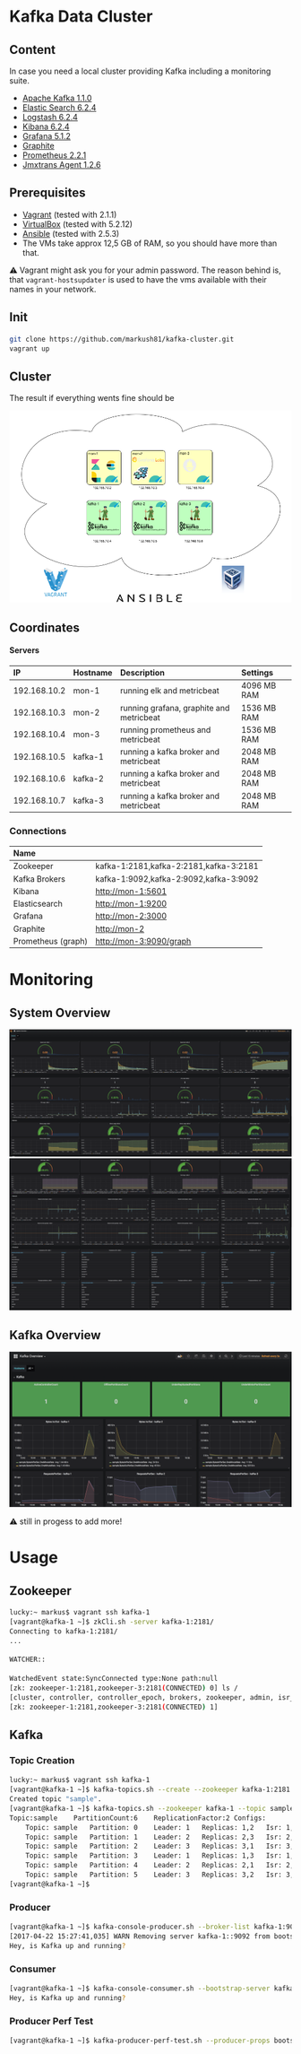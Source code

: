 # Kafka Data Cluster

## Content

In case you need a local cluster providing Kafka including a monitoring suite.

* [Apache Kafka 1.1.0](http://kafka.apache.org/11/documentation.html)
* [Elastic Search 6.2.4](https://www.elastic.co/guide/en/elasticsearch/reference/6.2/index.html)
* [Logstash 6.2.4](https://www.elastic.co/guide/en/logstash/6.2/index.html)
* [Kibana 6.2.4](https://www.elastic.co/guide/en/kibana/6.2/index.html)
* [Grafana 5.1.2](https://grafana.com)
* [Graphite](https://graphiteapp.org)
* [Prometheus 2.2.1](https://prometheus.io)
* [Jmxtrans Agent 1.2.6](https://github.com/jmxtrans/jmxtrans-agent/)

## Prerequisites

* [Vagrant](https://www.vagrantup.com) (tested with 2.1.1)
* [VirtualBox](http://virtualbox.org) (tested with 5.2.12)
* [Ansible](http://docs.ansible.com/ansible/index.html) (tested with 2.5.3)
* The VMs take approx 12,5 GB of RAM, so you should have more than that.


:warning: Vagrant might ask you for your admin password. The reason behind is, that `vagrant-hostsupdater` is used to have the vms available with their names in your network.

## Init

```bash
git clone https://github.com/markush81/kafka-cluster.git
vagrant up
```

## Cluster

The result if everything wents fine should be

![Kafka Cluster](doc/kafka-cluster.png)


## Coordinates

#### Servers

| IP | Hostname | Description | Settings |
|:--- |:-- |:-- |:-- |
|192.168.10.2|mon-1|running elk and metricbeat| 4096 MB RAM |
|192.168.10.3|mon-2|running grafana, graphite and metricbeat| 1536 MB RAM |
|192.168.10.4|mon-3|running prometheus and metricbeat| 1536 MB RAM |
|192.168.10.5|kafka-1|running a kafka broker and metricbeat| 2048 MB RAM |
|192.168.10.6|kafka-2|running a kafka broker and metricbeat| 2048 MB RAM |
|192.168.10.7|kafka-3|running a kafka broker and metricbeat| 2048 MB RAM |


### Connections

| Name |  |
|:-- |:-- |
|Zookeeper|kafka-1:2181,kafka-2:2181,kafka-3:2181|
|Kafka Brokers|kafka-1:9092,kafka-2:9092,kafka-3:9092|
|Kibana|[http://mon-1:5601](http://mon-1:5601)|
|Elasticsearch|[http://mon-1:9200](http://mon-1:9200)|
|Grafana|[http://mon-2:3000](http://mon-2:3000)|
|Graphite|[http://mon-2](http://mon-2)|
|Prometheus (graph)|[http://mon-3:9090/graph](http://mon-3:9090/graph)|


# Monitoring

## System Overview

![System Overview Part 1](doc/system_overview_1.png)
![System Overview Part 2](doc/system_overview_2.png)

## Kafka Overview

![Kafka Overview](doc/kafka_overview.png)

:warning: still in progess to add more!

# Usage

## Zookeeper

```bash
lucky:~ markus$ vagrant ssh kafka-1
[vagrant@kafka-1 ~]$ zkCli.sh -server kafka-1:2181/
Connecting to kafka-1:2181/
...

WATCHER::

WatchedEvent state:SyncConnected type:None path:null
[zk: zookeeper-1:2181,zookeeper-3:2181(CONNECTED) 0] ls /
[cluster, controller, controller_epoch, brokers, zookeeper, admin, isr_change_notification, consumers, config]
[zk: zookeeper-1:2181,zookeeper-3:2181(CONNECTED) 1]

```

## Kafka

### Topic Creation

```bash
lucky:~ markus$ vagrant ssh kafka-1
[vagrant@kafka-1 ~]$ kafka-topics.sh --create --zookeeper kafka-1:2181 --replication-factor 2 --partitions 6 --topic sample
Created topic "sample".
[vagrant@kafka-1 ~]$ kafka-topics.sh --zookeeper kafka-1 --topic sample --describe
Topic:sample	PartitionCount:6	ReplicationFactor:2	Configs:
	Topic: sample	Partition: 0	Leader: 1	Replicas: 1,2	Isr: 1,2
	Topic: sample	Partition: 1	Leader: 2	Replicas: 2,3	Isr: 2,3
	Topic: sample	Partition: 2	Leader: 3	Replicas: 3,1	Isr: 3,1
	Topic: sample	Partition: 3	Leader: 1	Replicas: 1,3	Isr: 1,3
	Topic: sample	Partition: 4	Leader: 2	Replicas: 2,1	Isr: 2,1
	Topic: sample	Partition: 5	Leader: 3	Replicas: 3,2	Isr: 3,2
[vagrant@kafka-1 ~]$
```
### Producer

```bash
[vagrant@kafka-1 ~]$ kafka-console-producer.sh --broker-list kafka-1:9092,kafka-3:9092 --topic sample
[2017-04-22 15:27:41,035] WARN Removing server kafka-1::9092 from bootstrap.servers as DNS resolution failed for kafka-1: (org.apache.kafka.clients.ClientUtils)
Hey, is Kafka up and running?
```

### Consumer

```bash
[vagrant@kafka-1 ~]$ kafka-console-consumer.sh --bootstrap-server kafka-1:9092,kafka-3:9092 --topic sample --from-beginning
Hey, is Kafka up and running?
```

### Producer Perf Test

```bash
[vagrant@kafka-1 ~]$ kafka-producer-perf-test.sh --producer-props bootstrap.servers="kafka-1:9092,kafka-2:9092,kafka-3:9092" --topic sample --num-records 2000 --throughput 100 --record-size 256

```
